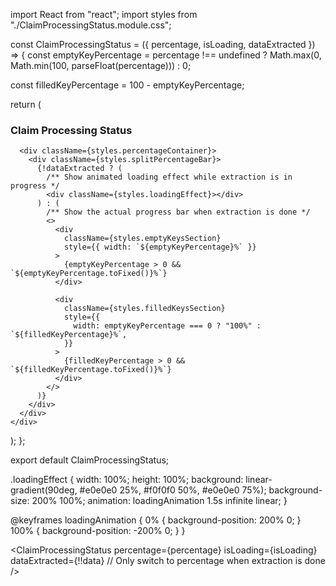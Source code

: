 import React from "react";
import styles from "./ClaimProcessingStatus.module.css";

const ClaimProcessingStatus = ({ percentage, isLoading, dataExtracted }) => {
  const emptyKeyPercentage =
    percentage !== undefined ? Math.max(0, Math.min(100, parseFloat(percentage))) : 0;

  const filledKeyPercentage = 100 - emptyKeyPercentage;

  return (
    <div>
      <h3 className={styles.percentHead}>Claim Processing Status</h3>

      <div className={styles.percentageContainer}>
        <div className={styles.splitPercentageBar}>
          {!dataExtracted ? (
            /** Show animated loading effect while extraction is in progress */
            <div className={styles.loadingEffect}></div>
          ) : (
            /** Show the actual progress bar when extraction is done */
            <>
              <div
                className={styles.emptyKeysSection}
                style={{ width: `${emptyKeyPercentage}%` }}
              >
                {emptyKeyPercentage > 0 && `${emptyKeyPercentage.toFixed()}%`}
              </div>

              <div
                className={styles.filledKeysSection}
                style={{
                  width: emptyKeyPercentage === 0 ? "100%" : `${filledKeyPercentage}%`,
                }}
              >
                {filledKeyPercentage > 0 && `${filledKeyPercentage.toFixed()}%`}
              </div>
            </>
          )}
        </div>
      </div>
    </div>
  );
};

export default ClaimProcessingStatus;



.loadingEffect {
  width: 100%;
  height: 100%;
  background: linear-gradient(90deg, #e0e0e0 25%, #f0f0f0 50%, #e0e0e0 75%);
  background-size: 200% 100%;
  animation: loadingAnimation 1.5s infinite linear;
}

@keyframes loadingAnimation {
  0% {
    background-position: 200% 0;
  }
  100% {
    background-position: -200% 0;
  }
}


<ClaimProcessingStatus 
  percentage={percentage} 
  isLoading={isLoading} 
  dataExtracted={!!data}  // Only switch to percentage when extraction is done
/>
